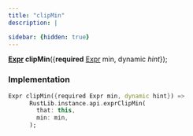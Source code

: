 ```yaml
---
title: "clipMin"
description: |

sidebar: {hidden: true}
---
```

<span class="dart-code"><strong>[Expr] clipMin</strong>({<span class="nobr"><strong>required</strong> [Expr] min</span>, <span class="nobr">dynamic <i>hint</i></span>});</span>


### Implementation
```dart
Expr clipMin({required Expr min, dynamic hint}) =>
      RustLib.instance.api.exprClipMin(
        that: this,
        min: min,
      );
```

[Expr]: /reference/classes/expr